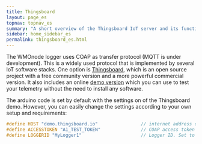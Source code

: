 ```yaml
---
title: Thingsboard
layout: page_es
topnav: topnav_es
summary: "A short overview of the Thingsboard IoT server and its functionality"
sidebar: home_sidebar_es
permalink: thingsboard_es.html
---
```


The WMOnode logger uses COAP as transfer protocol (MQTT is under development). This is a widely used protocol that is implemented by several IoT software stacks. One option is [Thingsboard](https://thingsboard.io/), which is an open source project with a free community version and a more powerful commercial version. It also includes an online [demo version](https://thingsboard.cloud) which you can use to test your telemetry without the need to install any software.

The arduino code is set by default with the settings on of the Thingsboard demo. However, you can easily change the settings according to your own setup and requirements:

```cpp
#define HOST "demo.thingsboard.io"                // internet address of the IoT server to report to
#define ACCESSTOKEN "A1_TEST_TOKEN"               // COAP access token
#define LOGGERID "MyLogger1"                      // Logger ID. Set to whatever you like
```


